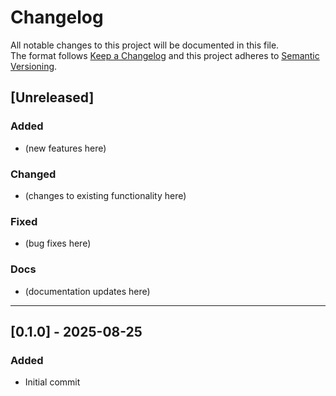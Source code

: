 # Changelog

All notable changes to this project will be documented in this file.  
The format follows [Keep a Changelog](https://keepachangelog.com/en/1.1.0/) and this project adheres to [Semantic Versioning](https://semver.org/spec/v2.0.0.html).

## [Unreleased]

### Added
- (new features here)

### Changed
- (changes to existing functionality here)

### Fixed
- (bug fixes here)

### Docs
- (documentation updates here)

---

## [0.1.0] - 2025-08-25
### Added
- Initial commit

